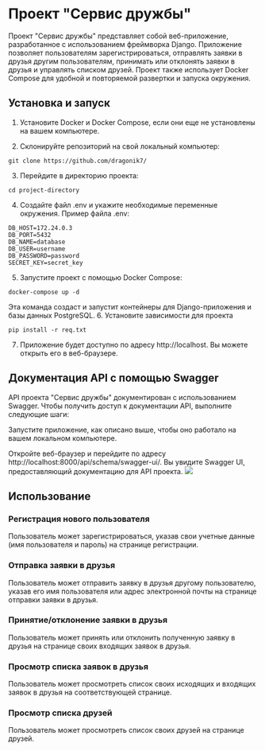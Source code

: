 # Проект "Сервис дружбы"
Проект "Сервис дружбы" представляет собой веб-приложение, разработанное с использованием фреймворка Django. Приложение позволяет пользователям зарегистрироваться, отправлять заявки в друзья другим пользователям, принимать или отклонять заявки в друзья и управлять списком друзей. Проект также использует Docker Compose для удобной и повторяемой развертки и запуска окружения.
## Установка и запуск
1. Установите Docker и Docker Compose, если они еще не установлены на вашем компьютере.

2. Склонируйте репозиторий на свой локальный компьютер:
```shell
git clone https://github.com/dragonik7/
```
3. Перейдите в директорию проекта:
```shell
cd project-directory
```

4. Создайте файл .env и укажите необходимые переменные окружения. Пример файла .env:
```shell
DB_HOST=172.24.0.3
DB_PORT=5432
DB_NAME=database
DB_USER=username
DB_PASSWORD=password
SECRET_KEY=secret_key
```
5. Запустите проект с помощью Docker Compose:
```shell
docker-compose up -d
```
Эта команда создаст и запустит контейнеры для Django-приложения и базы данных PostgreSQL.
6. Установите зависимости для проекта
```shell
pip install -r req.txt
```
7. Приложение будет доступно по адресу http://localhost. Вы можете открыть его в веб-браузере.

## Документация API с помощью Swagger
API проекта "Сервис дружбы" документирован с использованием Swagger. Чтобы получить доступ к документации API, выполните следующие шаги:

Запустите приложение, как описано выше, чтобы оно работало на вашем локальном компьютере.

Откройте веб-браузер и перейдите по адресу http://localhost:8000/api/schema/swagger-ui/. Вы увидите Swagger UI, предоставляющий документацию для API проекта.
<img src="https://pics.st/411/411/4be979b7.png">
## Использование

### Регистрация нового пользователя
Пользователь может зарегистрироваться, указав свои учетные данные (имя пользователя и пароль) на странице регистрации.
### Отправка заявки в друзья
Пользователь может отправить заявку в друзья другому пользователю, указав его имя пользователя или адрес электронной почты на странице отправки заявки в друзья.
### Принятие/отклонение заявки в друзья
Пользователь может принять или отклонить полученную заявку в друзья на странице своих входящих заявок в друзья.
### Просмотр списка заявок в друзья
Пользователь может просмотреть список своих исходящих и входящих заявок в друзья на соответствующей странице.
### Просмотр списка друзей
Пользователь может просмотреть список своих друзей на странице друзей.
